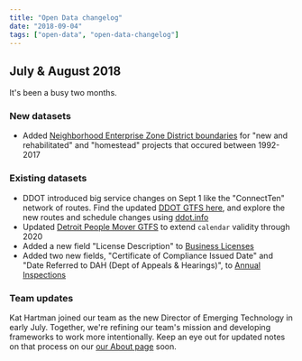 ```yaml
---
title: "Open Data changelog"
date: "2018-09-04"
tags: ["open-data", "open-data-changelog"]
---
```


## July & August 2018

It's been a busy two months.

### New datasets

- Added [Neighborhood Enterprise Zone District boundaries](https://data.detroitmi.gov/browse?q=%22NEZ%22&sortBy=relevance) for "new and rehabilitated" and "homestead" projects that occured between 1992-2017

### Existing datasets

- DDOT introduced big service changes on Sept 1 like the "ConnectTen" network of routes. Find the updated [DDOT GTFS here](https://data.detroitmi.gov/d/y62d-bvsz), and explore the new routes and schedule changes using [ddot.info](https://ddot.info/)
- Updated [Detroit People Mover GTFS](https://data.detroitmi.gov/d/4bkd-9u3w) to extend `calendar` validity through 2020
- Added a new field "License Description" to [Business Licenses](https://data.detroitmi.gov/d/pugj-2dh4)
- Added two new fields, "Certificate of Compliance Issued Date" and "Date Referred to DAH (Dept of Appeals & Hearings)", to [Annual Inspections](https://data.detroitmi.gov/d/3eiz-c5du)

### Team updates

Kat Hartman joined our team as the new Director of Emerging Technology in early July. Together, we're refining our team's mission and developing frameworks to work more intentionally. Keep an eye out for updated notes on that process on our [our About page](https://cityofdetroit.github.io/iet/about/) soon.
